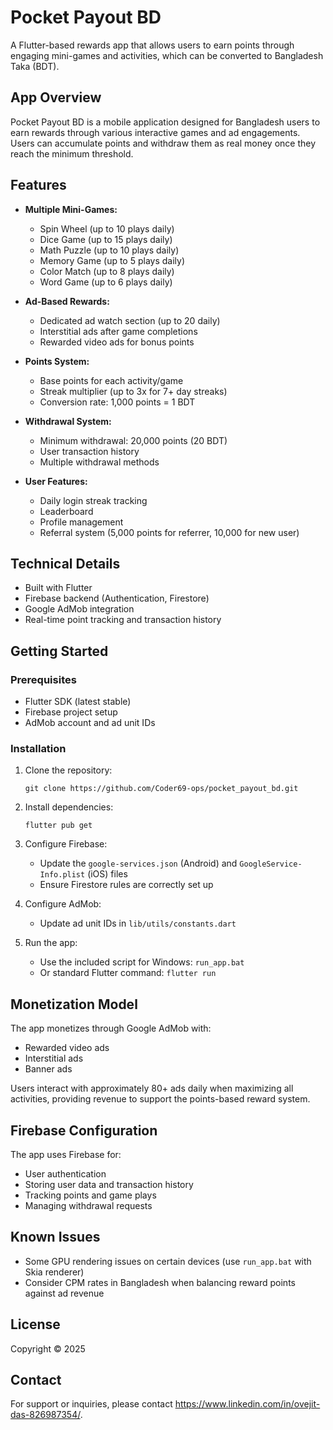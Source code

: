 # Pocket Payout BD

A Flutter-based rewards app that allows users to earn points through engaging mini-games and activities, which can be converted to Bangladesh Taka (BDT).

## App Overview

Pocket Payout BD is a mobile application designed for Bangladesh users to earn rewards through various interactive games and ad engagements. Users can accumulate points and withdraw them as real money once they reach the minimum threshold.

## Features

- **Multiple Mini-Games:**
  - Spin Wheel (up to 10 plays daily)
  - Dice Game (up to 15 plays daily)
  - Math Puzzle (up to 10 plays daily)
  - Memory Game (up to 5 plays daily)
  - Color Match (up to 8 plays daily)
  - Word Game (up to 6 plays daily)

- **Ad-Based Rewards:**
  - Dedicated ad watch section (up to 20 daily)
  - Interstitial ads after game completions
  - Rewarded video ads for bonus points

- **Points System:**
  - Base points for each activity/game
  - Streak multiplier (up to 3x for 7+ day streaks)
  - Conversion rate: 1,000 points = 1 BDT

- **Withdrawal System:**
  - Minimum withdrawal: 20,000 points (20 BDT)
  - User transaction history
  - Multiple withdrawal methods

- **User Features:**
  - Daily login streak tracking
  - Leaderboard
  - Profile management
  - Referral system (5,000 points for referrer, 10,000 for new user)

## Technical Details

- Built with Flutter
- Firebase backend (Authentication, Firestore)
- Google AdMob integration
- Real-time point tracking and transaction history

## Getting Started

### Prerequisites

- Flutter SDK (latest stable)
- Firebase project setup
- AdMob account and ad unit IDs

### Installation

1. Clone the repository:
   ```
   git clone https://github.com/Coder69-ops/pocket_payout_bd.git
   ```

2. Install dependencies:
   ```
   flutter pub get
   ```

3. Configure Firebase:
   - Update the `google-services.json` (Android) and `GoogleService-Info.plist` (iOS) files
   - Ensure Firestore rules are correctly set up

4. Configure AdMob:
   - Update ad unit IDs in `lib/utils/constants.dart`

5. Run the app:
   - Use the included script for Windows: `run_app.bat`
   - Or standard Flutter command: `flutter run`

## Monetization Model

The app monetizes through Google AdMob with:
- Rewarded video ads
- Interstitial ads
- Banner ads

Users interact with approximately 80+ ads daily when maximizing all activities, providing revenue to support the points-based reward system.

## Firebase Configuration

The app uses Firebase for:
- User authentication
- Storing user data and transaction history
- Tracking points and game plays
- Managing withdrawal requests

## Known Issues

- Some GPU rendering issues on certain devices (use `run_app.bat` with Skia renderer)
- Consider CPM rates in Bangladesh when balancing reward points against ad revenue

## License

Copyright © 2025

## Contact

For support or inquiries, please contact https://www.linkedin.com/in/ovejit-das-826987354/.
